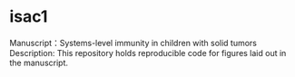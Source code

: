 # isac1
Manuscript：Systems-level immunity in children with solid tumors
Description: This repository holds reproducible code for figures laid out in the manuscript.
